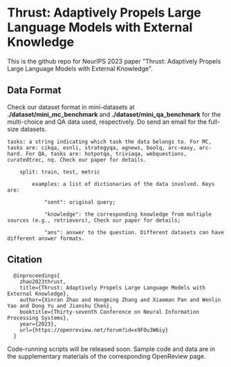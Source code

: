 # Thrust: Adaptively Propels Large Language Models with External Knowledge
This is the github repo for NeurIPS 2023 paper "Thrust: Adaptively Propels Large Language Models with External Knowledge". 

## Data Format
Check our dataset format in mini-datasets at **./dataset/mini_mc_benchmark** and **./dataset/mini_qa_benchmark** for the multi-choice and QA data used, respectively. Do send an email for the full-size datasets.

    tasks: a string indicating which task the data belongs to. For MC, tasks are: cikqa, esnli, strategyqa, agnews, boolq, arc-easy, arc-hard. For QA, tasks are: hotpotqa, triviaqa, webquestions, curatedtrec, nq. Check our paper for details.
    
        split: train, test, metric
        
            examples: a list of dictionaries of the data involved. Keys are:
            
                "sent": original query;
                
                "knowledge": the corresponding knowledge from multiple sources (e.g., retrievers), Check our paper for details;
                
                "ans": answer to the question. Different datasets can have different answer formats.


## Citation

      @inproceedings{
        zhao2023thrust,
        title={Thrust: Adaptively Propels Large Language Models with External Knowledge},
        author={Xinran Zhao and Hongming Zhang and Xiaoman Pan and Wenlin Yao and Dong Yu and Jianshu Chen},
        booktitle={Thirty-seventh Conference on Neural Information Processing Systems},
        year={2023},
        url={https://openreview.net/forum?id=x9FOu3W6iy}
      }

Code-running scripts will be released soon. Sample code and data are in the supplementary materials of the corresponding OpenReview page.
